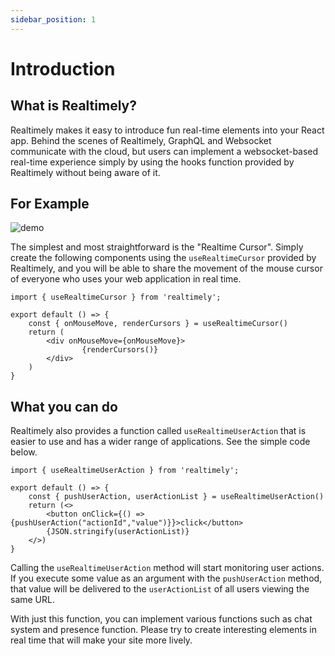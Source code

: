 ```yaml
---
sidebar_position: 1
---
```


# Introduction

## What is Realtimely?
Realtimely makes it easy to introduce fun real-time elements into your React app.
Behind the scenes of Realtimely, GraphQL and Websocket communicate with the cloud, but users can implement a websocket-based real-time experience simply by using the hooks function provided by Realtimely without being aware of it.

## For Example
![demo](/img/realtime-cursor.gif)

The simplest and most straightforward is the "Realtime Cursor".
Simply create the following components using the `useRealtimeCursor` provided by Realtimely, and you will be able to share the movement of the mouse cursor of everyone who uses your web application in real time.

```tsx
import { useRealtimeCursor } from 'realtimely';

export default () => {
    const { onMouseMove, renderCursors } = useRealtimeCursor()
    return (
        <div onMouseMove={onMouseMove}>
                {renderCursors()}
        </div>
    )
}
```


## What you can do
Realtimely also provides a function called `useRealtimeUserAction` that is easier to use and has a wider range of applications. See the simple code below.

```tsx
import { useRealtimeUserAction } from 'realtimely';

export default () => {
    const { pushUserAction, userActionList } = useRealtimeUserAction()
    return (<>
        <button onClick={() => {pushUserAction("actionId","value")}}>click</button>
        {JSON.stringify(userActionList)}
    </>)
}
```

Calling the `useRealtimeUserAction` method will start monitoring user actions.
If you execute some value as an argument with the `pushUserAction` method, that value will be delivered to the `userActionList` of all users viewing the same URL.

With just this function, you can implement various functions such as chat system and presence function.
Please try to create interesting elements in real time that will make your site more lively.